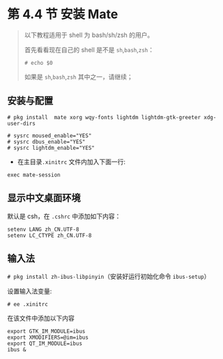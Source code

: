 # 第 4.4 节 安装 Mate

> 以下教程适用于 shell 为 bash/sh/zsh 的用户。
>
> 首先看看现在自己的 shell 是不是 `sh`,`bash`,`zsh`：
>
> `# echo $0`
>
> 如果是 `sh`,`bash`,`zsh` 其中之一，请继续；

## 安装与配置

```shell
# pkg install  mate xorg wqy-fonts lightdm lightdm-gtk-greeter xdg-user-dirs
```

```shell
# sysrc moused_enable="YES"
# sysrc dbus_enable="YES"
# sysrc lightdm_enable="YES"
```

- 在主目录`.xinitrc` 文件内加入下面一行:

`exec mate-session`

## 显示中文桌面环境

默认是 csh，在 `.cshrc` 中添加如下内容：

```shell
setenv LANG zh_CN.UTF-8
setenv LC_CTYPE zh_CN.UTF-8
```

## 输入法

`# pkg install zh-ibus-libpinyin`（安装好运行初始化命令 `ibus-setup`）

设置输入法变量:

`# ee .xinitrc`

在该文件中添加以下内容

```shell
export GTK_IM_MODULE=ibus
export XMODIFIERS=@im=ibus
export QT_IM_MODULE=ibus
ibus &
```
